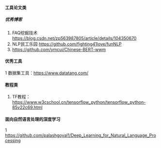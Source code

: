 #### 工具论文类 
##### 优秀博客
1. FAQ挖掘技术 https://blog.csdn.net/zp563987805/article/details/104350670
2. NLP民工乐园 https://github.com/fighting41love/funNLP
3. https://github.com/ymcui/Chinese-BERT-wwm


#### 优秀工具
1 数据集工具：https://www.datatang.com/

#### 教程类
1. TF教程：https://www.w3cschool.cn/tensorflow_python/tensorflow_python-85v22c69.html

#### 面向自然语言处理的深度学习
1 https://github.com/palashgoyal1/Deep_Learning_for_Natural_Language_Processing